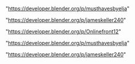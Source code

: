 "https://developer.blender.org/p/musthavesbyelja"

"https://developer.blender.org/p/jameskeller240"

"https://developer.blender.org/p/Onlinefront12"

 
"https://developer.blender.org/p/musthavesbyelja"


"https://developer.blender.org/p/jameskeller240"


 
